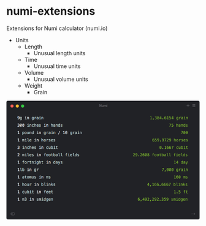 # numi-extensions
Extensions for Numi calculator (numi.io)

- Units
  - Length
    - Unusual length units
  - Time
    - Unusual time units
  - Volume
    - Unusual volume units
  - Weight
    - Grain

![Screenshot](https://raw.githubusercontent.com/matthewfield/numi-extensions/master/screenshot.png)
